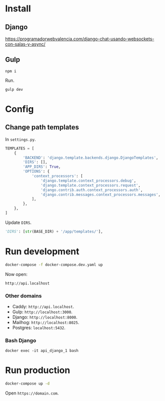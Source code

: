 # Install

## Django

https://programadorwebvalencia.com/django-chat-usando-websockets-con-salas-y-async/

## Gulp

```shell
npm i
```

Run.

```shell
gulp dev
```

# Config

## Change path templates


In `settings.py`.

``` python
TEMPLATES = [
    {
        'BACKEND': 'django.template.backends.django.DjangoTemplates',
        'DIRS': [],
        'APP_DIRS': True,
        'OPTIONS': {
            'context_processors': [
                'django.template.context_processors.debug',
                'django.template.context_processors.request',
                'django.contrib.auth.context_processors.auth',
                'django.contrib.messages.context_processors.messages',
            ],
        },
    },
]
```

Update `DIRS`.

``` python
'DIRS': [str(BASE_DIR) + '/app/templates/'],
```

# Run development

``` sh
docker-compose -f docker-compose.dev.yaml up
```

Now open:

`http://api.localhost`

### Other domains

- Caddy: `http://api.localhost`.
- Gulp: `http://localhost:3000`.
- Django: `http://localhost:8000`.
- Mailhog: `http://localhost:8025`.
- Postgres: `localhost:5432`.

### Bash Django

``` shell
docker exec -it api_django_1 bash
```

# Run production

``` sh
docker-compose up -d
```

Open `https://domain.com`.
